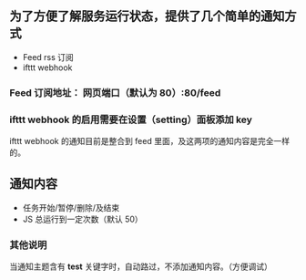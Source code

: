 ## 为了方便了解服务运行状态，提供了几个简单的通知方式

- Feed rss 订阅
- ifttt webhook

### Feed 订阅地址： 网页端口（默认为 80）:80/feed

### ifttt webhook 的启用需要在设置（setting）面板添加 key

ifttt webhook 的通知目前是整合到 feed 里面，及这两项的通知内容是完全一样的。

## 通知内容

- 任务开始/暂停/删除/及结束
- JS 总运行到一定次数（默认 50）

### 其他说明

当通知主题含有 **test** 关键字时，自动路过，不添加通知内容。（方便调试）